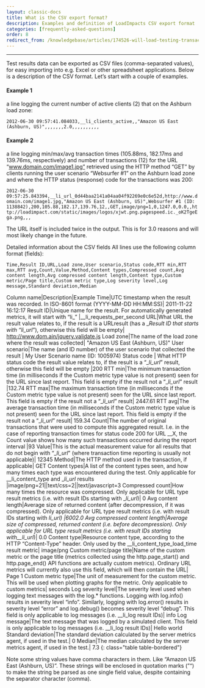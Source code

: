 ```yaml
---
layout: classic-docs
title: What is the CSV export format?
description: Examples and definition of LoadImpacts CSV export format
categories: [frequently-asked-questions]
order: 8
redirect_from: /knowledgebase/articles/174526-will-load-testing-transactions-show-up-on-google-a
---
```


***

Test results data can be exported as CSV files (comma-separated values), for easy importing into e.g. Excel or other spreadsheet applications. Below is a description of the CSV format. Let’s start with a couple of examples.

#### Example 1
a line logging the current number of active clients (2) that on the Ashburn load zone:

`2012-06-30 09:57:41.084033,__li_clients_active,,"Amazon US East (Ashburn, US)",,,,,,,2.0,,,,,,,,,,`

#### Example 2

a line logging min/max/avg transaction times (105.88ms, 182.17ms and 139.76ms, respectively) and number of transactions (12) for the URL “www.domain.com/image1.jpg” retrieved using the HTTP method “GET” by clients running the user scenario “Websurfer #1” on the Ashburn load zone and where the HTTP status (response) code for the transactions was 200:

`2012-06-30 09:57:25.843394,__li_url_0d44baa2141a04aa04f92269e0c6e52d,http://www.domain.com/image1.jpg,"Amazon US East (Ashburn, US)",Websurfer #1 (ID: 1138842),200,105.88,182.17,139.76,12,,GET,image/png=1,0,1247.0,0.0,,http://loadimpact.com/static/images/logos/xjwt.png.pagespeed.ic._oK2TgeEga.png,,,`

The URL itself is included twice in the output. This is for 3.0 reasons and will most likely change in the future.

Detailed information about the CSV fields
All lines use the following column format (fields):

`Time,Result ID,URL,Load zone,User scenario,Status code,RTT min,RTT max,RTT avg,Count,Value,Method,Content types,Compressed count,Avg content length,Avg compressed content length,Content type,Custom metric/Page title,Custom metric type,Log severity level,Log message,Standard deviation,Median`

Column name|Description|Example
Time|UTC timestamp when the result was recorded. In ISO-8601 format (YYYY-MM-DD HH:MM:SS)|	2011-11-22 16:12:17
Result ID|Unique name for the result. For automatically generated metrics, it will start with “li_”	|__li_requests_per_second
URL|What URL the result value relates to, if the result is a URLresult (has a __Result ID that starts with “li_url_”), otherwise this field will be empty|	http://www.dom.ain/jquery.validate.js
Load zone|The name of the load zone where the result was collected|	"Amazon US East (Ashburn, US)"
User scenario|The name (and ID number) of the user scenario that collected the result	| My User Scenario name (ID: 1005974)
Status code | What HTTP status code the result value relates to, if the result is a “__li_url_” result, otherwise this field will be empty	|200
RTT min|The minimum transaction time (in milliseconds if the Custom metric type value is not present) seen for the URL since last report. This field is empty if the result not a “__li_url_” result	|132.74
RTT max|The maximum transaction time (in milliseconds if the Custom metric type value is not present) seen for the URL since last report. This field is empty if the result not a “__li_url_” result|	2447.61
RTT avg|The average transaction time (in milliseconds if the Custom metric type value is not present) seen for the URL since last report. This field is empty if the result not a “__li_url_” result|	159.34
Count|The number of original transactions that were used to compute this aggregated result. I.e. in the case of reporting transaction times for status code 200 for URL __X, the Count value shows how many such transactions occurred during the report interval	|93
Value|This is the actual measurement value for all results that do not begin with “__li_url_” (where transaction time reporting is usually not applicable)|	12345
Method|The HTTP method used in the transaction, if applicable|	GET
Content types|A list of the content types seen, and how many times each type was encountered during the test. Only applicable for __li_content_type and __li_url_ results	|image/png=21\|\|text/css=2\|\|text/javascript=3
Compressed count|How many times the resource was compressed. Only applicable for URL type result metrics (i.e. with result IDs starting with __li_url_)|	0
Avg content length|Average size of returned content (after decompression, if it was compressed). Only applicable for URL type result metrics (i.e. with result IDs starting with __li_url_)	|6002.0
Avg compressed content length|Average size of compressed, returned content (i.e. before decompression). Only applicable for URL type result metrics (i.e. with result IDs starting with__li_url_)|	0.0
Content type|Resource content type, according to the HTTP “Content-Type” header. Only used by the __li_content_type_load_time result metric|	image/png
Custom metric/page title|Name of the custom metric or the page title (metrics collected using the http.page_start() and http.page_end() API functions are actually custom metrics). Ordinary URL metrics will currently also use this field, which will then contain the URL|	Page 1
Custom metric type|The unit of measurement for the custom metric. This will be used when plotting graphs for the metric. Only applicable to custom metrics|	seconds
Log severity level|The severity level used when logging text messages with the log.* functions. Logging with log.info() results in severity level “info”. Similarly, logging with log.error() results in severity level “error” and log.debug() becomes severity level “debug”. This field is only applicable to log messages (i.e. __li_log result IDs)|	info
Log message|The text message that was logged by a simulated client. This field is only applicable to log messages (i.e. __li_log result IDs)|	Hello world
Standard deviation|The standard deviation calculated by the server metrics agent, if used in the test.|	0
Median|The median calculated by the server metrics agent, if used in the test.|	7.3
{: class="table table-bordered"}

Note some string values have comma characters in them. Like “Amazon US East (Ashburn, US)”. These strings will be enclosed in quotation marks (”“) to make the string be parsed as one single field value, despite containing the separator character (comma).
